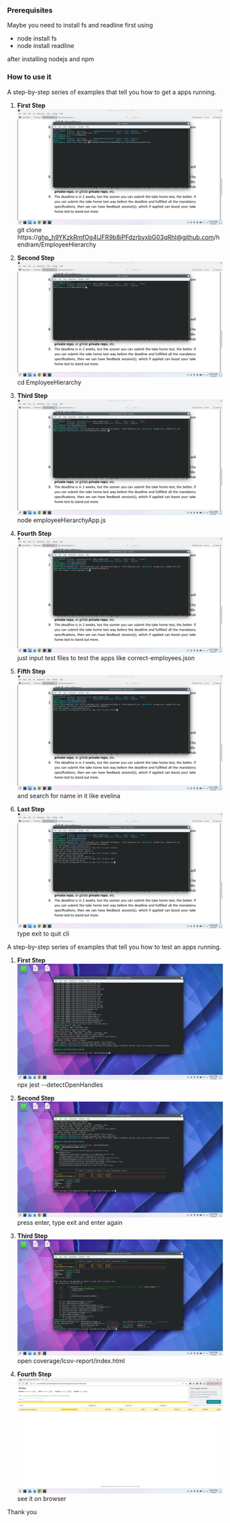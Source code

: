### Prerequisites
Maybe you need to install fs and readline first using 
 - node install fs
 - node install readline

after installing nodejs and npm

### How to use it

A step-by-step series of examples that tell you how to get a apps running.

1. **First Step**
   ![First Step](firststep.png)
git clone https://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@github.com/hendram/EmployeeHierarchy

2. **Second Step**
   ![Second Step](secondstep.png)
cd EmployeeHierarchy

3. **Third Step**
   ![Third Step](thirdstep.png)
node employeeHierarchyApp.js

4. **Fourth Step**
   ![Fourth Step](fourthstep.png)
just input test files to test the apps like correct-employees.json

5. **Fifth Step**
   ![Fifth Step](fifthstep.png)
and search for name in it like evelina

6. **Last Step**
   ![Last Step](laststep.png)
type exit to quit cli

A step-by-step series of examples that tell you how to test an apps running.

1. **First Step**
  ![First Step Test](firststeptest.png)
npx jest --detectOpenHandles

2. **Second Step**
  ![Second Step Test](pressenterandexit.png)
press enter, type exit and enter again 

3. **Third Step**
  ![Third Step Test](thirdstepreport.png)
open coverage/lcov-report/index.html

4. **Fourth Step**
   ![Last Step Test](examplereport.png)
see it on browser



Thank you

